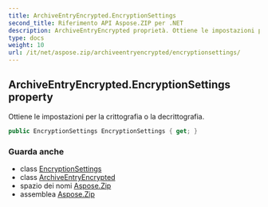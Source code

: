 ```yaml
---
title: ArchiveEntryEncrypted.EncryptionSettings
second_title: Riferimento API Aspose.ZIP per .NET
description: ArchiveEntryEncrypted proprietà. Ottiene le impostazioni per la crittografia o la decrittografia.
type: docs
weight: 10
url: /it/net/aspose.zip/archiveentryencrypted/encryptionsettings/
---
```

## ArchiveEntryEncrypted.EncryptionSettings property

Ottiene le impostazioni per la crittografia o la decrittografia.

```csharp
public EncryptionSettings EncryptionSettings { get; }
```

### Guarda anche

* class [EncryptionSettings](../../../aspose.zip.saving/encryptionsettings/)
* class [ArchiveEntryEncrypted](../)
* spazio dei nomi [Aspose.Zip](../../archiveentryencrypted/)
* assemblea [Aspose.Zip](../../../)


